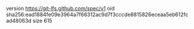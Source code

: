 version https://git-lfs.github.com/spec/v1
oid sha256:ead1884fe09e3964a7f66312ac9d7f3cccde8815826eceaa5eb612fcad48063d
size 615
